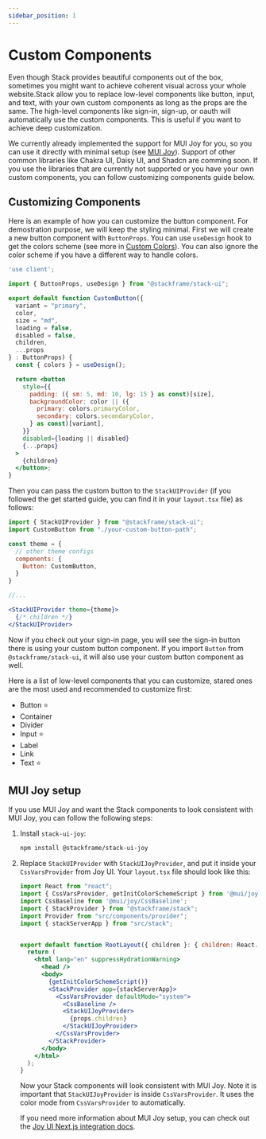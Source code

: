 ```yaml
---
sidebar_position: 1
---
```


# Custom Components

Even though Stack provides beautiful components out of the box, sometimes you might want to achieve coherent visual across your whole website.Stack allow you to replace low-level components like button, input, and text, with your own custom components as long as the props are the same.  The high-level components like sign-in, sign-up, or oauth will automatically use the custom components. This is useful if you want to achieve deep customization. 

We currently already implemented the support for MUI Joy for you, so you can use it directly with minimal setup (see [MUI Joy](#mui-joy-setup)). Support of other common libraries like Chakra UI, Daisy UI, and Shadcn are comming soon. If you use the libraries that are currently not supported or you have your own custom components, you can follow customizing components guide below.

## Customizing Components

Here is an example of how you can customize the button component. For demostration purpose, we will keep the styling minimal. First we will create a new button component with `ButtonProps`. You can use `useDesign` hook to get the colors scheme (see more in [Custom Colors](/docs/customization/custom-colors)). You can also ignore the color scheme if you have a different way to handle colors.

```jsx
'use client';

import { ButtonProps, useDesign } from "@stackframe/stack-ui";

export default function CustomButton({
  variant = "primary",
  color,
  size = "md",
  loading = false,
  disabled = false,
  children,
  ...props
} : ButtonProps) {
  const { colors } = useDesign();

  return <button
    style={{
      padding: ({ sm: 5, md: 10, lg: 15 } as const)[size],
      backgroundColor: color || ({
        primary: colors.primaryColor,
        secondary: colors.secondaryColor,
      } as const)[variant],
    }}
    disabled={loading || disabled}
    {...props}
  >
    {children}
  </button>;
}
```

Then you can pass the custom button to the `StackUIProvider` (if you followed the get started guide, you can find it in your `layout.tsx` file) as follows:

```jsx
import { StackUIProvider } from "@stackframe/stack-ui";
import CustomButton from "./your-custom-button-path";

const theme = {
  // other theme configs
  components: {
    Button: CustomButton,
  }
}

//...

<StackUIProvider theme={theme}>
  {/* children */}
</StackUIProvider>
```

Now if you check out your sign-in page, you will see the sign-in button there is using your custom button component. If you import `Button` from `@stackframe/stack-ui`, it will also use your custom button component as well.

Here is a list of low-level components that you can customize, stared ones are the most used and recommended to customize first:
- Button ⭐
- Container
- Divider
- Input ⭐
- Label
- Link
- Text ⭐

## MUI Joy setup

If you use MUI Joy and want the Stack components to look consistent with MUI Joy, you can follow the following steps:

1. Install `stack-ui-joy`:
    ```bash
    npm install @stackframe/stack-ui-joy
    ```

2. Replace `StackUIProvider` with `StackUIJoyProvider`, and put it inside your `CssVarsProvider` from Joy UI. Your `layout.tsx` file should look like this:
    ```jsx
    import React from "react";
    import { CssVarsProvider, getInitColorSchemeScript } from '@mui/joy/styles';
    import CssBaseline from '@mui/joy/CssBaseline';
    import { StackProvider } from "@stackframe/stack";
    import Provider from "src/components/provider";
    import { stackServerApp } from "src/stack";


    export default function RootLayout({ children }: { children: React.ReactNode }) {
      return (
        <html lang="en" suppressHydrationWarning>
          <head />
          <body>
            {getInitColorSchemeScript()}
            <StackProvider app={stackServerApp}>
              <CssVarsProvider defaultMode="system">
                <CssBaseline />
                <StackUIJoyProvider>
                  {props.children}
                </StackUIJoyProvider>
              </CssVarsProvider>
            </StackProvider>
          </body>
        </html>
      );
    }
    ```

    Now your Stack components will look consistent with MUI Joy. Note it is important that `StackUIJoyProvider` is inside `CssVarsProvider`. It uses the color mode from `CssVarsProvider` to automatically.

    If you need more information about MUI Joy setup, you can check out the [Joy UI Next.js integration docs](https://mui.com/joy/getting-started/installation/).